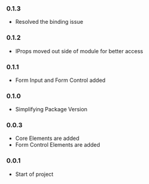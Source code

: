 ### 0.1.3
* Resolved the binding issue

### 0.1.2
* IProps moved out side of module for better access

### 0.1.1
* Form Input and Form Control added

### 0.1.0
* Simplifying Package Version

### 0.0.3
* Core Elements are added
* Form Control Elements are added

### 0.0.1
* Start of project
